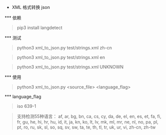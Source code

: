 * XML 格式转换 json

*** 依赖

> pip3 install langdetect

*** 测试

> python3 xml_to_json.py test/strings.xml zh-cn

> python3 xml_to_json.py test/strings.xml en

> python3 xml_to_json.py test/strings.xml UNKNOWN

*** 使用

> python3 xml_to_json.py <source_file> <language_flag>

*** language_flag

> iso 639-1

> 支持检测55种语言： af, ar, bg, bn, ca, cs, cy, da, de, el, en, es, et, fa, fi, fr, gu, he, hi, hr, hu, id, it, ja, kn, ko, lt, lv, mk, ml, mr, ne, nl, no, pa, pl, pt, ro, ru, sk, sl, so, sq, sv, sw, ta, te, th, tl, tr, uk, ur, vi, zh-cn, zh-tw
